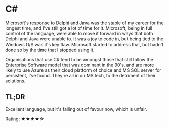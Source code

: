 # C#

Microsoft's response to [Delphi](./delphi.md) and [Java](./java.md) was the staple of my career for the longest time, and I've still got a lot of time for it.  Microsoft, being in full control of the language, were able to move it forward in ways that both Delphi and Java were unable to.  It was a joy to code in, but being tied to the Windows O/S was it's key flaw.  Microsoft started to address that, but hadn't done so by the time that I stopped using it.

Organisations that use C# tend to be amongst those that still follow the Enterprise Software model that was dominant in the 90's, and are more likely to use Azure as their cloud platform of choice and MS SQL server for persistent, I've found.  They're all in on MS tech, to the detriment of their solutions.

## TL;DR

Excellent language, but it's falling out of favour now, which is unfair.

Rating: ★★★★☆
